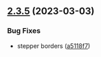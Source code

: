 ## [2.3.5](https://github.com/italia/bootstrap-italia/compare/v2.3.4...v2.3.5) (2023-03-03)

### Bug Fixes

* stepper borders ([a5118f7](https://github.com/italia/bootstrap-italia/commit/a5118f7d56f61ea092f9385a7c68d4c989b1773b))
